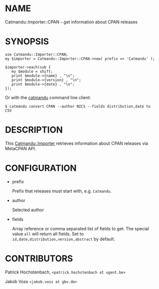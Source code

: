 # NAME

Catmandu::Importer::CPAN - get information about CPAN releases

# SYNOPSIS

    use Catmandu::Importer::CPAN;
    my $importer = Catmandu::Importer::CPAN->new( prefix => 'Catmandu' );

    $importer->each(sub {
       my $module = shift;
       print $module->{name} , "\n";
       print $module->{version} , "\n";
       print $module->{date} , "\n";
    });

Or with the [catmandu](https://metacpan.org/pod/catmandu) command line client:

    $ catmandu convert CPAN --author NICS --fields distribution,date to CSV

# DESCRIPTION

This [Catmandu::Importer](https://metacpan.org/pod/Catmandu::Importer) retrieves information about CPAN releases via
MetaCPAN API.

# CONFIGURATION

- prefix

    Prefix that releases must start with, e.g. `Catmandu`.

- author

    Selected author

- fields

    Array reference or comma separated list of fields to get.  The special value
    `all` will return all fields.  Set to `id,date,distribution,version,abstract`
    by default.

# CONTRIBUTORS

Patrick Hochstenbach, `<patrick.hochstenbach at ugent.be>`

Jakob Voss `<jakob.voss at gbv.de>`
